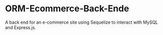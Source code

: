 # ORM-Ecommerce-Back-Ende
A back end for an e-commerce site using Sequelize to interact with MySQL and Express.js.
